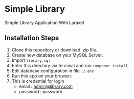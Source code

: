 # Simple Library
Simple Library Application With Laravel

## Installation Steps
1. Clone this repository or download .zip file.
2. Create new database on your MySQL Server.
3. Import `library.sql`
4. Enter this directory via terminal and run ``composer install``.
5. Edit database configuration in file `./.env`
6. Run this app on your browser.
7. This is credential for login
    + email    : admin@library.com
    + password : password
